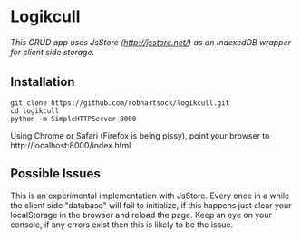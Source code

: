 # Logikcull
###### This CRUD app uses JsStore (http://jsstore.net/) as an IndexedDB wrapper for client side storage.

## Installation
```
git clone https://github.com/robhartsock/logikcull.git
cd logikcull
python -m SimpleHTTPServer 8000
```
Using Chrome or Safari (Firefox is being pissy), point your browser to http://localhost:8000/index.html

## Possible Issues
This is an experimental implementation with JsStore.  Every once in a while the client side "database" will fail to initialize, if this happens just clear your localStorage in the browser and reload the page.  Keep an eye on your console, if any errors exist then this is likely to be the issue.